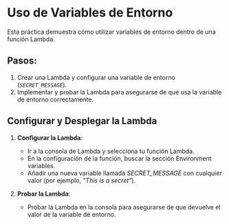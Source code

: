 # Uso de Variables de Entorno

Esta práctica demuestra cómo utilizar variables de entorno dentro de una función Lambda.

## Pasos:

1. Crear una Lambda y configurar una variable de entorno (*`SECRET_MESSAGE`*).
2. Implementar y probar la Lambda para asegurarse de que usa la variable de entorno correctamente.

## Configurar y Desplegar la Lambda
1. **Configurar la Lambda**:
    - Ir a la consola de Lambda y selecciona tu función Lambda.
    - En la configuración de la función, buscar la sección Environment variables.
    - Añadir una nueva variable llamada *SECRET_MESSAGE* con cualquier valor (por ejemplo, *"This is a secret"*).

2. **Probar la Lambda**:
    - Probar la Lambda en la consola para asegurarse de que devuelve el valor de la variable de entorno.